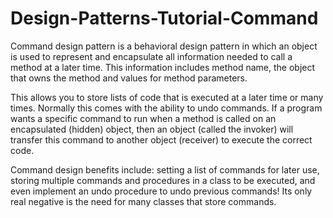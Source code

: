# Design-Patterns-Tutorial-Command
Command design pattern is a behavioral design pattern in which an object is used to represent and encapsulate all information needed to call a method at a later time. This information includes method name, the object that owns the method and values for method parameters.

This allows you to store lists of code that is executed at a later time or many times. Normally this comes with the ability to undo commands. If a program wants a specific command to run when a method is called on an encapsulated (hidden) object, then an object (called the invoker) will transfer this command to another object (receiver) to execute the correct code.

Command design benefits include: setting a list of commands for later use, storing multiple commands and procedures in a class to be executed, and even implement an undo procedure to undo previous commands! Its only real negative is the need for many classes that store commands.
